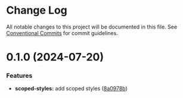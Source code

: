 # Change Log

All notable changes to this project will be documented in this file.
See [Conventional Commits](https://conventionalcommits.org) for commit guidelines.

# 0.1.0 (2024-07-20)

### Features

- **scoped-styles:** add scoped styles ([8a0978b](https://github.com/rambler-digital-solutions/web-components/commit/8a0978bc1695d46ae13142a3124d0085993bb047))
